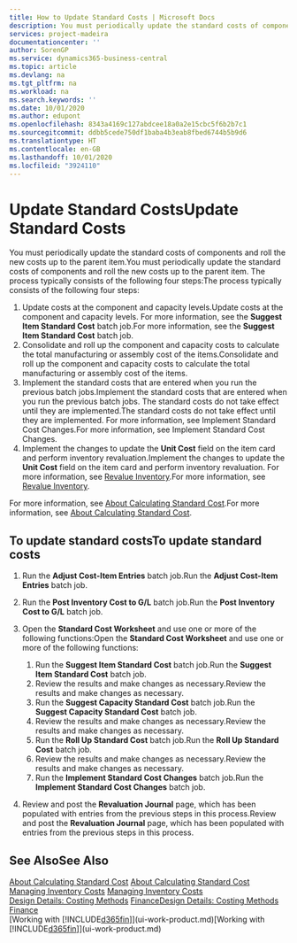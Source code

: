 ```yaml
---
title: How to Update Standard Costs | Microsoft Docs
description: You must periodically update the standard costs of components and roll the new costs up to the parent item.
services: project-madeira
documentationcenter: ''
author: SorenGP
ms.service: dynamics365-business-central
ms.topic: article
ms.devlang: na
ms.tgt_pltfrm: na
ms.workload: na
ms.search.keywords: ''
ms.date: 10/01/2020
ms.author: edupont
ms.openlocfilehash: 8343a4169c127abdcee18a0a2e15cbc5f6b2b7c1
ms.sourcegitcommit: ddbb5cede750df1baba4b3eab8fbed6744b5b9d6
ms.translationtype: HT
ms.contentlocale: en-GB
ms.lasthandoff: 10/01/2020
ms.locfileid: "3924110"
---
```

# <a name="update-standard-costs"></a><span data-ttu-id="e263e-103">Update Standard Costs</span><span class="sxs-lookup"><span data-stu-id="e263e-103">Update Standard Costs</span></span>
<span data-ttu-id="e263e-104">You must periodically update the standard costs of components and roll the new costs up to the parent item.</span><span class="sxs-lookup"><span data-stu-id="e263e-104">You must periodically update the standard costs of components and roll the new costs up to the parent item.</span></span> <span data-ttu-id="e263e-105">The process typically consists of the following four steps:</span><span class="sxs-lookup"><span data-stu-id="e263e-105">The process typically consists of the following four steps:</span></span>  

1.  <span data-ttu-id="e263e-106">Update costs at the component and capacity levels.</span><span class="sxs-lookup"><span data-stu-id="e263e-106">Update costs at the component and capacity levels.</span></span> <span data-ttu-id="e263e-107">For more information, see the **Suggest Item Standard Cost** batch job.</span><span class="sxs-lookup"><span data-stu-id="e263e-107">For more information, see the **Suggest Item Standard Cost** batch job.</span></span>  
2.  <span data-ttu-id="e263e-108">Consolidate and roll up the component and capacity costs to calculate the total manufacturing or assembly cost of the items.</span><span class="sxs-lookup"><span data-stu-id="e263e-108">Consolidate and roll up the component and capacity costs to calculate the total manufacturing or assembly cost of the items.</span></span>  
3.  <span data-ttu-id="e263e-109">Implement the standard costs that are entered when you run the previous batch jobs.</span><span class="sxs-lookup"><span data-stu-id="e263e-109">Implement the standard costs that are entered when you run the previous batch jobs.</span></span> <span data-ttu-id="e263e-110">The standard costs do not take effect until they are implemented.</span><span class="sxs-lookup"><span data-stu-id="e263e-110">The standard costs do not take effect until they are implemented.</span></span> <span data-ttu-id="e263e-111">For more information, see Implement Standard Cost Changes.</span><span class="sxs-lookup"><span data-stu-id="e263e-111">For more information, see Implement Standard Cost Changes.</span></span>  
4.  <span data-ttu-id="e263e-112">Implement the changes to update the **Unit Cost** field on the item card and perform inventory revaluation.</span><span class="sxs-lookup"><span data-stu-id="e263e-112">Implement the changes to update the **Unit Cost** field on the item card and perform inventory revaluation.</span></span> <span data-ttu-id="e263e-113">For more information, see [Revalue Inventory](inventory-how-revalue-inventory.md).</span><span class="sxs-lookup"><span data-stu-id="e263e-113">For more information, see [Revalue Inventory](inventory-how-revalue-inventory.md).</span></span>  

<span data-ttu-id="e263e-114">For more information, see [About Calculating Standard Cost](finance-about-calculating-standard-cost.md).</span><span class="sxs-lookup"><span data-stu-id="e263e-114">For more information, see [About Calculating Standard Cost](finance-about-calculating-standard-cost.md).</span></span>  
## <a name="to-update-standard-costs"></a><span data-ttu-id="e263e-115">To update standard costs</span><span class="sxs-lookup"><span data-stu-id="e263e-115">To update standard costs</span></span>  
1.  <span data-ttu-id="e263e-116">Run the **Adjust Cost-Item Entries** batch job.</span><span class="sxs-lookup"><span data-stu-id="e263e-116">Run the **Adjust Cost-Item Entries** batch job.</span></span>  
2.  <span data-ttu-id="e263e-117">Run the **Post Inventory Cost to G/L** batch job.</span><span class="sxs-lookup"><span data-stu-id="e263e-117">Run the **Post Inventory Cost to G/L** batch job.</span></span>  
3.  <span data-ttu-id="e263e-118">Open the **Standard Cost Worksheet** and use one or more of the following functions:</span><span class="sxs-lookup"><span data-stu-id="e263e-118">Open the **Standard Cost Worksheet** and use one or more of the following functions:</span></span>  

    1.  <span data-ttu-id="e263e-119">Run the **Suggest Item Standard Cost** batch job.</span><span class="sxs-lookup"><span data-stu-id="e263e-119">Run the **Suggest Item Standard Cost** batch job.</span></span>  
    2.  <span data-ttu-id="e263e-120">Review the results and make changes as necessary.</span><span class="sxs-lookup"><span data-stu-id="e263e-120">Review the results and make changes as necessary.</span></span>  
    3.  <span data-ttu-id="e263e-121">Run the **Suggest Capacity Standard Cost** batch job.</span><span class="sxs-lookup"><span data-stu-id="e263e-121">Run the **Suggest Capacity Standard Cost** batch job.</span></span>  
    4.  <span data-ttu-id="e263e-122">Review the results and make changes as necessary.</span><span class="sxs-lookup"><span data-stu-id="e263e-122">Review the results and make changes as necessary.</span></span>
    5. <span data-ttu-id="e263e-123">Run the **Roll Up Standard Cost** batch job.</span><span class="sxs-lookup"><span data-stu-id="e263e-123">Run the **Roll Up Standard Cost** batch job.</span></span>
    6.  <span data-ttu-id="e263e-124">Review the results and make changes as necessary.</span><span class="sxs-lookup"><span data-stu-id="e263e-124">Review the results and make changes as necessary.</span></span>
    7.  <span data-ttu-id="e263e-125">Run the **Implement Standard Cost Changes** batch job.</span><span class="sxs-lookup"><span data-stu-id="e263e-125">Run the **Implement Standard Cost Changes** batch job.</span></span>  
4.  <span data-ttu-id="e263e-126">Review and post the **Revaluation Journal** page, which has been populated with entries from the previous steps in this process.</span><span class="sxs-lookup"><span data-stu-id="e263e-126">Review and post the **Revaluation Journal** page, which has been populated with entries from the previous steps in this process.</span></span>  

## <a name="see-also"></a><span data-ttu-id="e263e-127">See Also</span><span class="sxs-lookup"><span data-stu-id="e263e-127">See Also</span></span>  
 <span data-ttu-id="e263e-128">[About Calculating Standard Cost](finance-about-calculating-standard-cost.md) </span><span class="sxs-lookup"><span data-stu-id="e263e-128">[About Calculating Standard Cost](finance-about-calculating-standard-cost.md) </span></span>  
 <span data-ttu-id="e263e-129">[Managing Inventory Costs](finance-manage-inventory-costs.md) </span><span class="sxs-lookup"><span data-stu-id="e263e-129">[Managing Inventory Costs](finance-manage-inventory-costs.md) </span></span>  
 <span data-ttu-id="e263e-130">[Design Details: Costing Methods](design-details-costing-methods.md) [Finance](finance.md)</span><span class="sxs-lookup"><span data-stu-id="e263e-130">[Design Details: Costing Methods](design-details-costing-methods.md) [Finance](finance.md)</span></span>  
 <span data-ttu-id="e263e-131">[Working with [!INCLUDE[d365fin](includes/d365fin_md.md)]](ui-work-product.md)</span><span class="sxs-lookup"><span data-stu-id="e263e-131">[Working with [!INCLUDE[d365fin](includes/d365fin_md.md)]](ui-work-product.md)</span></span>  
